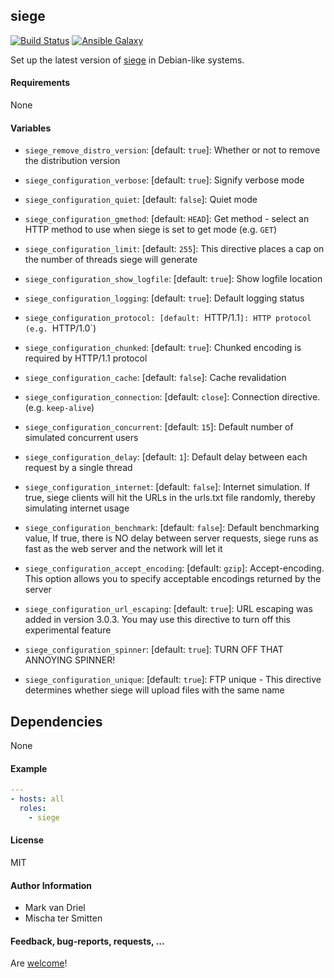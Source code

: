 ## siege

[![Build Status](https://travis-ci.org/Oefenweb/ansible-siege.svg?branch=master)](https://travis-ci.org/Oefenweb/ansible-siege)
[![Ansible Galaxy](http://img.shields.io/badge/ansible--galaxy-siege-blue.svg)](https://galaxy.ansible.com/Oefenweb/siege)

Set up the latest version of [siege](https://www.joedog.org/siege-home/) in Debian-like systems.

#### Requirements

None

#### Variables

* `siege_remove_distro_version`: [default: `true`]: Whether or not to remove the distribution version

* `siege_configuration_verbose`: [default: `true`]: Signify verbose mode
* `siege_configuration_quiet`: [default: `false`]: Quiet mode
* `siege_configuration_gmethod`: [default: `HEAD`]: Get method - select an HTTP method to use when siege is set to get mode (e.g. `GET`)
* `siege_configuration_limit`: [default: `255`]: This directive places a cap on the number of threads siege will generate
* `siege_configuration_show_logfile`: [default: `true`]: Show logfile location
* `siege_configuration_logging`: [default: `true`]: Default logging status
* `siege_configuration_protocol: [default: `HTTP/1.1`]: HTTP protocol (e.g. `HTTP/1.0`)
* `siege_configuration_chunked`: [default: `true`]: Chunked encoding is required by HTTP/1.1 protocol
* `siege_configuration_cache`: [default: `false`]: Cache revalidation
* `siege_configuration_connection`: [default: `close`]: Connection directive. (e.g. `keep-alive`)
* `siege_configuration_concurrent`: [default: `15`]: Default number of simulated concurrent users
* `siege_configuration_delay`: [default: `1`]: Default delay between each request by a single thread
* `siege_configuration_internet`: [default: `false`]: Internet simulation. If true, siege clients will hit the URLs in the urls.txt file randomly, thereby simulating internet usage
* `siege_configuration_benchmark`: [default: `false`]: Default benchmarking value, If true, there is NO delay between server requests, siege runs as fast as the web server and the network will let it
* `siege_configuration_accept_encoding`: [default: `gzip`]: Accept-encoding. This option allows you to specify acceptable encodings returned by the server
* `siege_configuration_url_escaping`: [default: `true`]: URL escaping was added in version 3.0.3. You may use this directive to turn off this experimental feature
* `siege_configuration_spinner`: [default: `true`]: TURN OFF THAT ANNOYING SPINNER!
* `siege_configuration_unique`: [default: `true`]: FTP unique - This directive determines whether siege will upload files with the same name

## Dependencies

None

#### Example

```yaml
---
- hosts: all
  roles:
    - siege
```

#### License

MIT

#### Author Information

* Mark van Driel
* Mischa ter Smitten

#### Feedback, bug-reports, requests, ...

Are [welcome](https://github.com/Oefenweb/ansible-siege/issues)!
